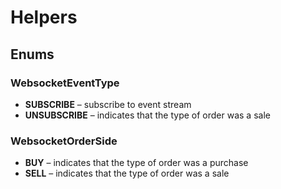 # Helpers

## Enums

### WebsocketEventType

* **SUBSCRIBE** – subscribe to event stream
* **UNSUBSCRIBE** – indicates that the type of order was a sale

### WebsocketOrderSide

* **BUY** – indicates that the type of order was a purchase
* **SELL** – indicates that the type of order was a sale
